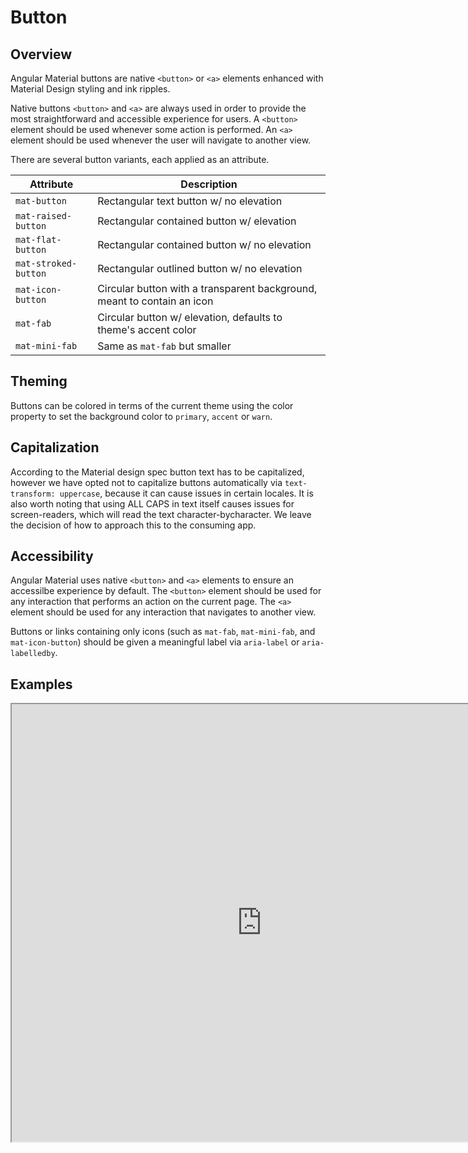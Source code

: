 # Button

## Overview

Angular Material buttons are native `<button>` or `<a>` elements enhanced with Material Design styling and ink ripples.

Native buttons `<button>` and `<a>` are always used in order to provide the most straightforward and accessible experience for users. A `<button>` element should be used whenever some action is performed.  An `<a>` element should be used whenever the user will navigate to another view.

There are several button variants, each applied as an attribute.

| Attribute | Description |
|-----------|-------------|
| `mat-button` | Rectangular text button w/ no elevation |
| `mat-raised-button` | Rectangular contained button w/ elevation |
| `mat-flat-button` | Rectangular contained button w/ no elevation |
| `mat-stroked-button` | Rectangular outlined button w/ no elevation |
| `mat-icon-button`| Circular button with a transparent background, meant to contain an icon |
| `mat-fab` | Circular button w/ elevation, defaults to theme's accent color |
| `mat-mini-fab` | Same as `mat-fab` but smaller |

## Theming

Buttons can be colored in terms of the current theme using the color property to set the background color to `primary`, `accent` or `warn`.

## Capitalization

According to the Material design spec button text has to be capitalized, however we have opted not to capitalize buttons automatically via `text-transform: uppercase`, because it can cause issues in certain locales.  It is also worth noting that using ALL CAPS in text itself causes issues for screen-readers, which will read the text character-bycharacter.  We leave the decision of how to approach this to the consuming app.

## Accessibility

Angular Material uses native `<button>` and `<a>` elements to ensure an accessilbe experience by default.  The `<button>` element should be used for any interaction that performs an action on the current page.  The `<a>` element should be used for any interaction that navigates to another view.

Buttons or links containing only icons (such as `mat-fab`, `mat-mini-fab`, and `mat-icon-button`) should be given a meaningful label via `aria-label` or `aria-labelledby`.

## Examples

<iframe src="https://stackblitz.com/edit/mat-buttons?embed=1&hideNavigation=1&view=preview" height="700" width="800"></iframe>